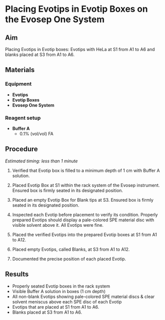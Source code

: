 # Placing Evotips in Evotip Boxes on the Evosep One System

## Aim

Placing Evotips in Evotip boxes: Evotips with HeLa at S1 from A1 to A6 and blanks placed at S3 from A1 to A6.


## Materials

### Equipment

- **Evotips**
- **Evotip Boxes**
- **Evosep One System**

### Reagent setup

- **Buffer A**
  - 0.1% (vol/vol) FA


## Procedure

*Estimated timing: less than 1 minute*

1. Verified that Evotip box is filled to a minimum depth of 1 cm with Buffer A solution.

2. Placed Evotip Box at S1 within the rack system of the Evosep instrument. Ensured box is firmly seated in its designated position.

3. Placed an empty Evotip Box for Blank tips at S3. Ensured box is firmly seated in its designated position.

3. Inspected each Evotip before placement to verify its condition. Properly prepared Evotips should display a pale-colored SPE material disc with visible solvent above it. All Evotips were fine.

4. Placed the verified Evotips into the prepared Evotip boxes at S1 from A1 to A12.

5. Placed empty Evotips, called Blanks, at S3 from A1 to A12.

5. Documented the precise position of each placed Evotip.


## Results
- Properly seated Evotip boxes in the rack system
- Visible Buffer A solution in boxes (1 cm depth)
- All non-blank Evotips showing pale-colored SPE material discs & clear solvent meniscus above each SPE disc of each Evotip
- Evotips that are placed at S1 from A1 to A6.
- Blanks placed at S3 from A1 to A6.